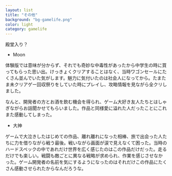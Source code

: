 ```yaml
---
layout: list
title: "その他"
background: "bg-gamelife.png"
color: light
category: gamelife
---
```


殿堂入り？

* Moon

体験版では意味が分からず、それでも奇妙な中毒性があったから中学生の時に買ってもらった思い出。けっきょくクリアすることはなく、当時ワゴンセールにたくさん並んでいた気がします。魅力に気付いたのは社会人になってから。たまたま未クリアゲー回収祭りをしていた時にプレイし、攻略情報を見ながら全クリしました。

なんと、開発者の方とお酒を飲む機会を得られ、ゲーム大好き友人たちとはしゃぎながらお話聞かせてもらいました。作品と同様愛に溢れた人だったことにこれまた感動してしまった。

* 大神

ゲームで大泣きしたはじめての作品、離れ離れになった相棒、旅で出会った人たちに力を借りながら戦う最後。戦いながら画面が涙で見えなくて困った。当時のハードスペックの中であれだけ世界を広く感じたのはこの作品だけだった。走るだけでも楽しい。戦闘も敵ごとに異なる戦略が求められ、作業を感じさせなかった。ゲーム開発者の名前を気にするようになったのはそれだけこの作品にたくさん感動させられたからなんだろうな。

